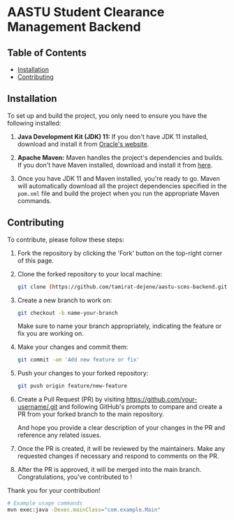 # AASTU Student Clearance Management Backend



## Table of Contents

- [Installation](#installation)
- [Contributing](#contributing)

## Installation

To set up and build the project, you only need to ensure you have the following installed:

1. **Java Development Kit (JDK) 11:** If you don't have JDK 11 installed, download and install it from [Oracle's website](https://www.oracle.com/java/technologies/javase-jdk11-downloads.html).

2. **Apache Maven:** Maven handles the project's dependencies and builds. If you don't have Maven installed, download and install it from [here](https://maven.apache.org/install.html).
3. Once you have JDK 11 and Maven installed, you're ready to go. Maven will automatically download all the project dependencies specified in the `pom.xml` file and build the project when you run the appropriate Maven commands.



## Contributing
To contribute, please follow these steps:

1. Fork the repository by clicking the 'Fork' button on the top-right corner of this page.
2. Clone the forked repository to your local machine:
    ```bash
    git clone (https://github.com/tamirat-dejene/aastu-scms-backend.git)
    ```
3. Create a new branch to work on:
    ```bash
    git checkout -b name-your-branch
    ```
   Make sure to name your branch appropriately, indicating the feature or fix you are working on.
   
5. Make your changes and commit them:

    ```bash
    git commit -am 'Add new feature or fix'
    ```

6. Push your changes to your forked repository:

    ```bash
    git push origin feature/new-feature
    ```

7. Create a Pull Request (PR) by visiting [https://github.com/your-username/<project-name>.git](https://github.com/tamirat-dejene/aastu-scms-backend.git) and following GitHub's prompts to compare and create a PR from your forked branch to the main repository.
   
   And hope you provide a clear description of your changes in the PR and reference any related issues.

8. Once the PR is created, it will be reviewed by the maintainers. Make any requested changes if necessary and respond to comments on the PR.

9. After the PR is approved, it will be merged into the main branch. Congratulations, you've contributed to <Project AASTU Student Clearance Management Backend>!

Thank you for your contribution!

```bash
# Example usage commands
mvn exec:java -Dexec.mainClass="com.example.Main"
